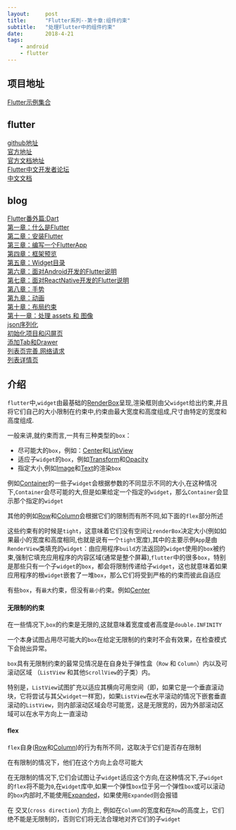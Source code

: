 ```yaml
---
layout:     post
title:      "Flutter系列--第十章:组件约束"
subtitle:   "处理Flutter中的组件约束"
date:       2018-4-21
tags:
    - android
    - flutter
---
```


## 项目地址

[Flutter示例集合](https://github.com/7449/flutter_example)

## flutter

[github地址](https://github.com/flutter/flutter)<br>
[官方地址](https://flutter.io/)<br>
[官方文档地址](https://flutter.io/docs/)<br>
[Flutter中文开发者论坛](http://flutter-dev.com/)<br>
[中文文档](http://doc.flutter-dev.cn/)<br>

## blog

[Flutter番外篇:Dart](https://7449.github.io/2018/3/18/android_flutter_dart.html)<br>
[第一章：什么是Flutter](https://7449.github.io/2018/3/19/android_flutter_1.html)<br>
[第二章：安装Flutter](https://7449.github.io/2018/3/19/android_flutter_2.html)<br>
[第三章：编写一个FlutterApp](https://7449.github.io/2018/3/26/android_flutter_3.html)<br>
[第四章：框架预览](https://7449.github.io/2018/3/26/android_flutter_4.html)<br>
[第五章：Widget目录](https://7449.github.io/2018/4/12/android_flutter_5.html)<br>
[第六章：面对Android开发的Flutter说明](https://7449.github.io/2018/4/16/android_flutter_6.html)<br>
[第七章：面对ReactNative开发的Flutter说明](https://7449.github.io/2018/4/17/android_flutter_7.html)<br>
[第八章：手势](https://7449.github.io/2018/4/20/android_flutter_8.html)<br>
[第九章：动画](https://7449.github.io/2018/4/20/android_flutter_9.html)<br>
[第十章：布局约束](https://7449.github.io/2018/4/21/android_flutter_10.html)<br>
[第十一章：处理 assets 和 图像](https://7449.github.io/2018/4/22/android_flutter_11.html)<br>
[json序列化](https://7449.github.io/2018/5/02/android_flutter_json_serializable.html)<br>
[初始化项目和闪屏页](https://7449.github.io/2018/4/23/android_flutter_splash.html)<br>
[添加Tab和Drawer](https://7449.github.io/2018/4/24/android_flutter_drawer.html)<br>
[列表页完善,网络请求](https://7449.github.io/2018/4/24/android_flutter_net_list.html)<br>
[列表详情页](https://7449.github.io/2018/4/25/android_flutter_net_list_detail.html)<br>

## 介绍

`flutter`中,`widget`由最基础的[RenderBox](https://docs.flutter.io/flutter/rendering/RenderBox-class.html)呈现,渲染框则由父`widget`给出约束,并且将它们自己的大小限制在约束中,约束由最大宽度和高度组成,尺寸由特定的宽度和高度组成.

一般来讲,就约束而言,一共有三种类型的`box`：

* 尽可能大的`box`，例如：[Center](https://docs.flutter.io/flutter/widgets/Center-class.html)和[ListView](https://docs.flutter.io/flutter/widgets/ListView-class.html)
* 适应子`widget`的`box`，例如[Transform](https://docs.flutter.io/flutter/widgets/Transform-class.html)和[Opacity](https://docs.flutter.io/flutter/widgets/Opacity-class.html)
* 指定大小,例如[Image](https://docs.flutter.io/flutter/dart-ui/Image-class.html)和[Text](https://docs.flutter.io/flutter/widgets/Text-class.html)的渲染`box`

例如[Container](https://docs.flutter.io/flutter/widgets/Container-class.html)的一些子`widget`会根据参数的不同显示不同的大小,在这种情况下,`Container`会尽可能的大,但是如果给定一个指定的`widget`，那么`Container`会显示那个指定的`widget`

其他的例如[Row](https://docs.flutter.io/flutter/widgets/Row-class.html)和[Column](https://docs.flutter.io/flutter/widgets/Column-class.html)会根据它们的限制而有所不同,如下面的`flex`部分所述

这些约束有的时候是`tight`，这意味着它们没有空间让`renderBox`决定大小(例如如果最小的宽度和高度相同,也就是说有一个`tight`宽度),其中的主要示例`App`是由`RenderView`类填充的`widget`：由应用程序`build`方法返回的`widget`使用的`box`被约束,强制它填充应用程序的内容区域(通常是整个屏幕),`flutter`中的很多`box`，特别是那些只有一个子`widget`的`box`，都会将限制传递给子`widget`，这也就意味着如果应用程序的根`widget`嵌套了一堆`box`，那么它们将受到严格的约束而彼此自适应

有些`box`，有`最大`约束，但没有`最小`约束。例如[Center](https://docs.flutter.io/flutter/widgets/Center-class.html)

#### 无限制的约束

在一些情况下,`box`的约束是无限的,这就意味着宽度或者高度是`double.INFINITY`

一个本身试图占用尽可能大的`box`在给定无限制的约束时不会有效果，在检查模式下会抛出异常。

`box`具有无限制约束的最常见情况是在自身处于弹性盒（`Row` 和 `Column`）内以及可滚动区域 （`ListView` 和其他`ScrollView`的子类）内。

特别是，`ListView`试图扩充以适应其横向可用空间（即，如果它是一个垂直滚动块，它将尝试与其父`widget`一样宽)，如果`ListView`在水平滚动的情况下嵌套垂直滚动的`ListView`，则内部滚动区域会尽可能宽，这是无限宽的，因为外部滚动区域可以在水平方向上一直滚动


#### flex

`flex`自身([Row](https://docs.flutter.io/flutter/widgets/Row-class.html)和[Column](https://docs.flutter.io/flutter/widgets/Column-class.html))的行为有所不同，这取决于它们是否存在限制

在有限制的情况下，他们在这个方向上会尽可能大

在无限制的情况下,它们会试图让子`widget`适应这个方向,在这种情况下,子`widget`的`flex`将不能为`0`,在`widget`库中,如果一个弹性`box`位于另一个弹性`box`或可以滚动的`box`内部时,不能使用[Expanded](https://docs.flutter.io/flutter/widgets/Expanded-class.html)，如果使用`Expanded`则会报错

在 交叉(`cross direction`) 方向上, 例如在`Column`的宽度和在`Row`的高度上，它们绝不能是无限制的，否则它们将无法合理地对齐它们的子`widget`
